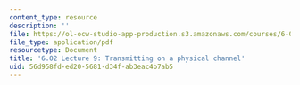 ```yaml
---
content_type: resource
description: ''
file: https://ol-ocw-studio-app-production.s3.amazonaws.com/courses/6-02-introduction-to-eecs-ii-digital-communication-systems-fall-2012/56d958fded205681d34fab3eac4b7ab5_MIT6_02F12_chap09.pdf
file_type: application/pdf
resourcetype: Document
title: '6.02 Lecture 9: Transmitting on a physical channel'
uid: 56d958fd-ed20-5681-d34f-ab3eac4b7ab5
---
```

